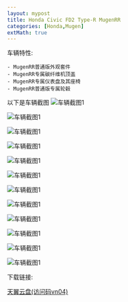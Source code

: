 ```yaml
---
layout: mypost
title: Honda Civic FD2 Type-R MugenRR
categories: [Honda,Mugen]
extMath: true
---
```


车辆特性:

```
- MugenRR普通版外观套件
- MugenRR专属碳纤维机顶盖
- MugenRR专属仪表盘及其座椅
- MugenRR普通版专属轮毂
```

以下是车辆截图
![车辆截图1](gallery33.jpg)

![车辆截图1](gallery34.jpg)

![车辆截图1](gallery35.jpg)

![车辆截图1](gallery36.jpg)

![车辆截图1](gallery37.jpg)

![车辆截图1](gallery38.jpg)

![车辆截图1](gallery39.jpg)

![车辆截图1](gallery40.jpg)

![车辆截图1](gallery41.jpg)

![车辆截图1](gallery42.jpg)

![车辆截图1](gallery43.jpg)

![车辆截图1](gallery44.jpg)

下载链接:

[天翼云盘(访问码vn04)](https://cloud.189.cn/t/6BBfymJ3Evqq)